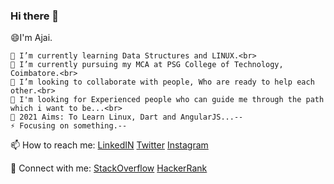 ### Hi there 👋

😄I'm Ajai.

    🌱 I’m currently learning Data Structures and LINUX.<br>
    🔭 I’m currently pursuing my MCA at PSG College of Technology, Coimbatore.<br>
    💬 I’m looking to collaborate with people, Who are ready to help each other.<br>
    🤔 I'm looking for Experienced people who can guide me through the path which i want to be...<br>
    🥅 2021 Aims: To Learn Linux, Dart and AngularJS...--
    ⚡ Focusing on something.--

 📫 How to reach me:
[LinkedIN](https://www.linkedin.com/in/ajaija/)
[Twitter](https://twitter.com/Ajai__JA)
[Instagram](https://www.instagram.com/ajai_ja/)

 💬 Connect with me:
[StackOverflow](https://stackoverflow.com/users/12341806/ajaija)
[HackerRank](https://www.hackerrank.com/AjaiJA)



